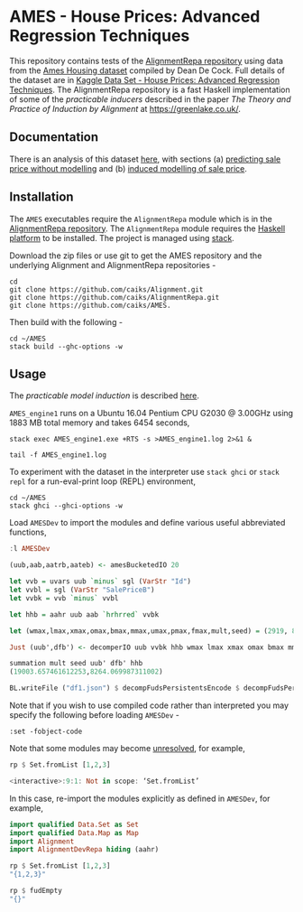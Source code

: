 # AMES - House Prices: Advanced Regression Techniques

This repository contains tests of the [AlignmentRepa repository](https://github.com/caiks/AlignmentRepa) using data from the [Ames Housing dataset](http://jse.amstat.org/v19n3/decock.pdf) compiled by Dean De Cock. Full details of the dataset are in [Kaggle Data Set - House Prices: Advanced Regression Techniques](https://www.kaggle.com/c/house-prices-advanced-regression-techniques/data). The AlignmentRepa repository is a fast Haskell implementation of some of the *practicable inducers* described in the paper *The Theory and Practice of Induction by Alignment* at https://greenlake.co.uk/. 

## Documentation

There is an analysis of this dataset [here](https://greenlake.co.uk/pages/dataset_AMES), with sections (a) [predicting sale price without modelling](https://greenlake.co.uk/pages/dataset_AMES#Predicting_sale_price_without_modelling) and (b) [induced modelling of sale price](https://greenlake.co.uk/pages/dataset_AMES#Induced_modelling_of_sale_price). 

## Installation

The `AMES` executables require the `AlignmentRepa` module which is in the [AlignmentRepa repository](https://github.com/caiks/AlignmentRepa). The `AlignmentRepa` module requires the [Haskell platform](https://www.haskell.org/downloads#platform) to be installed. The project is managed using [stack](https://docs.haskellstack.org/en/stable/).

Download the zip files or use git to get the AMES repository and the underlying Alignment and AlignmentRepa repositories -
```
cd
git clone https://github.com/caiks/Alignment.git
git clone https://github.com/caiks/AlignmentRepa.git
git clone https://github.com/caiks/AMES.

```
Then build with the following -
```
cd ~/AMES
stack build --ghc-options -w

```
## Usage

The *practicable model induction* is described [here](https://greenlake.co.uk/pages/dataset_AMES_model1).

`AMES_engine1` runs on a Ubuntu 16.04 Pentium CPU G2030 @ 3.00GHz using 1883 MB total memory and takes 6454 seconds,

```
stack exec AMES_engine1.exe +RTS -s >AMES_engine1.log 2>&1 &

tail -f AMES_engine1.log

```
To experiment with the dataset in the interpreter use `stack ghci` or `stack repl` for a run-eval-print loop (REPL) environment, 
```
cd ~/AMES
stack ghci --ghci-options -w

```
Load `AMESDev` to import the modules and define various useful abbreviated functions,
```hs
:l AMESDev

(uub,aab,aatrb,aateb) <- amesBucketedIO 20

let vvb = uvars uub `minus` sgl (VarStr "Id")
let vvbl = sgl (VarStr "SalePriceB")
let vvbk = vvb `minus` vvbl

let hhb = aahr uub aab `hrhrred` vvbk

let (wmax,lmax,xmax,omax,bmax,mmax,umax,pmax,fmax,mult,seed) = (2919, 8, 2919, 10, (10*3), 3, 2919, 1, 3, 3, 5)

Just (uub',dfb') <- decomperIO uub vvbk hhb wmax lmax xmax omax bmax mmax umax pmax fmax mult seed

summation mult seed uub' dfb' hhb
(19003.657461612253,8264.069987311002)

BL.writeFile ("df1.json") $ decompFudsPersistentsEncode $ decompFudsPersistent dfb'

```
Note that if you wish to use compiled code rather than interpreted you may specify the following before loading `AMESDev` -
```
:set -fobject-code

```
Note that some modules may become [unresolved](https://downloads.haskell.org/~ghc/7.10.3-rc1/users_guide/ghci-obj.html), for example,
```hs
rp $ Set.fromList [1,2,3]

<interactive>:9:1: Not in scope: ‘Set.fromList’
```
In this case, re-import the modules explicitly as defined in `AMESDev`, for example,
```hs
import qualified Data.Set as Set
import qualified Data.Map as Map
import Alignment
import AlignmentDevRepa hiding (aahr)

rp $ Set.fromList [1,2,3]
"{1,2,3}"

rp $ fudEmpty
"{}"
```

